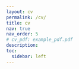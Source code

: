 ```yaml
---
layout: cv
permalink: /cv/
title: cv
nav: true
nav_order: 5
# cv_pdf: example_pdf.pdf
description:
toc:
  sidebar: left
---
```

